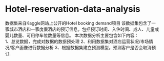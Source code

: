 # Hotel-reservation-data-analysis
数据集来自Kaggle网站上公开的Hotel booking demand项目  该数据集包含了一家城市酒店和一家度假酒店的预订信息，包括预订时间、入住时间、成人、儿童或婴儿数量、可用停车位数量等信息。
本次数据分析主要包含如下内容：  
1、总览数据，完成对数据的数据预处理 
2、利用数据集对酒店运营状况/市场情况/客户画像进行数据分析 
3、根据数据集建立预测模型，预测客户是否会取消预订.
